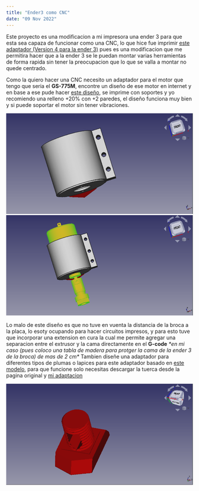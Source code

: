 ```yaml
---
title: "Ender3 como CNC"
date: "09 Nov 2022"
---
```


Este proyecto es una modificacion a mi impresora una ender 3 para que esta sea capaza de funcionar como una CNC, lo que hice fue imprimir [este adaptador (Version 4 para la ender 3)](https://www.thingiverse.com/thing:3369444) pues es una modificacion que me permitira hacer que a la ender 3 se le puedan montar varias herramientas de forma rapida sin tener la preocupacion que lo que se valla a montar no quede centrado.

 Como la quiero hacer una CNC necesito un adaptador para el motor que tengo que seria el **GS-775M**, encontre un diseño de ese motor en internet y en base a ese pude hacer [este diseño](motor_cnc.stl), se imprime con soportes y yo recomiendo una relleno +20% con +2 paredes, el diseño funciona muy bien y si puede soportar el motor sin tener vibraciones.
 

![](/pro_img/adaptador_motor.png)
![](/pro_img/adaptador_motor_con_motor.png)

Lo malo de este diseño es que no tuve en vuenta la distancia de la broca a la placa, lo esoty ocupando para hacer circuitos impresos, y para esto tuve que incorporar una extension en cura la cual me permite agregar una separacion entre el extrusor y la cama directamente en el **G-code** *\*en mi caso (pues coloco una tabla de madera para protger la cama de la ender 3 de la broca) de mas de 2 cm\**
Tambien diseñe una adaptador para diferentes tipos de plumas o lapices para este adaptador basado en [este modelo](https://www.thingiverse.com/thing:4721453), para que funcione solo necesitas descargar la tuerca desde la pagina original y [mi adaptacion](pluma_cnc.stl)

![](/pro_img/adaptador_pluma.png)




